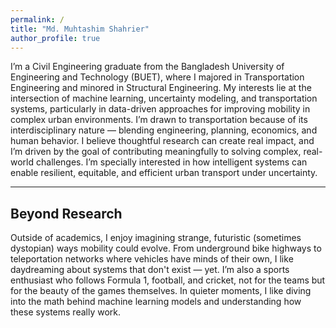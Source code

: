 ```yaml
---
permalink: /
title: "Md. Muhtashim Shahrier"
author_profile: true
---
```



I’m a Civil Engineering graduate from the Bangladesh University of Engineering and Technology (BUET), where I majored in Transportation Engineering and minored in Structural Engineering. My interests lie at the intersection of machine learning, uncertainty modeling, and transportation systems, particularly in data-driven approaches for improving mobility in complex urban environments. I’m drawn to transportation because of its interdisciplinary nature — blending engineering, planning, economics, and human behavior. I believe thoughtful research can create real impact, and I’m driven by the goal of contributing meaningfully to solving complex, real-world challenges. I’m specially interested in how intelligent systems can enable resilient, equitable, and efficient urban transport under uncertainty.

---

## Beyond Research

Outside of academics, I enjoy imagining strange, futuristic (sometimes dystopian) ways mobility could evolve. From underground bike highways to teleportation networks where vehicles have minds of their own, I like daydreaming about systems that don't exist — yet. I’m also a sports enthusiast who follows Formula 1, football, and cricket, not for the teams but for the beauty of the games themselves. In quieter moments, I like diving into the math behind machine learning models and understanding how these systems really work.
